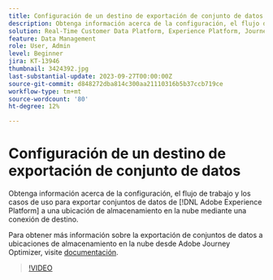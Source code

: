 ```yaml
---
title: Configuración de un destino de exportación de conjunto de datos
description: Obtenga información acerca de la configuración, el flujo de trabajo y los casos de uso para exportar conjuntos de datos de [!DNL Adobe Experience Platform] a una ubicación de almacenamiento en la nube mediante una conexión de destino.
solution: Real-Time Customer Data Platform, Experience Platform, Journey Optimizer
feature: Data Management
role: User, Admin
level: Beginner
jira: KT-13946
thumbnail: 3424392.jpg
last-substantial-update: 2023-09-27T00:00:00Z
source-git-commit: d848272dba814c300aa21110316b5b37ccb719ce
workflow-type: tm+mt
source-wordcount: '80'
ht-degree: 12%

---
```


# Configuración de un destino de exportación de conjunto de datos

Obtenga información acerca de la configuración, el flujo de trabajo y los casos de uso para exportar conjuntos de datos de [!DNL Adobe Experience Platform] a una ubicación de almacenamiento en la nube mediante una conexión de destino.

Para obtener más información sobre la exportación de conjuntos de datos a ubicaciones de almacenamiento en la nube desde Adobe Journey Optimizer, visite [documentación](https://experienceleague.adobe.com/docs/journey-optimizer/using/data-management/datasets/export-datasets.html?lang=es).

>[!VIDEO](https://video.tv.adobe.com/v/3424392/?learn=on)
